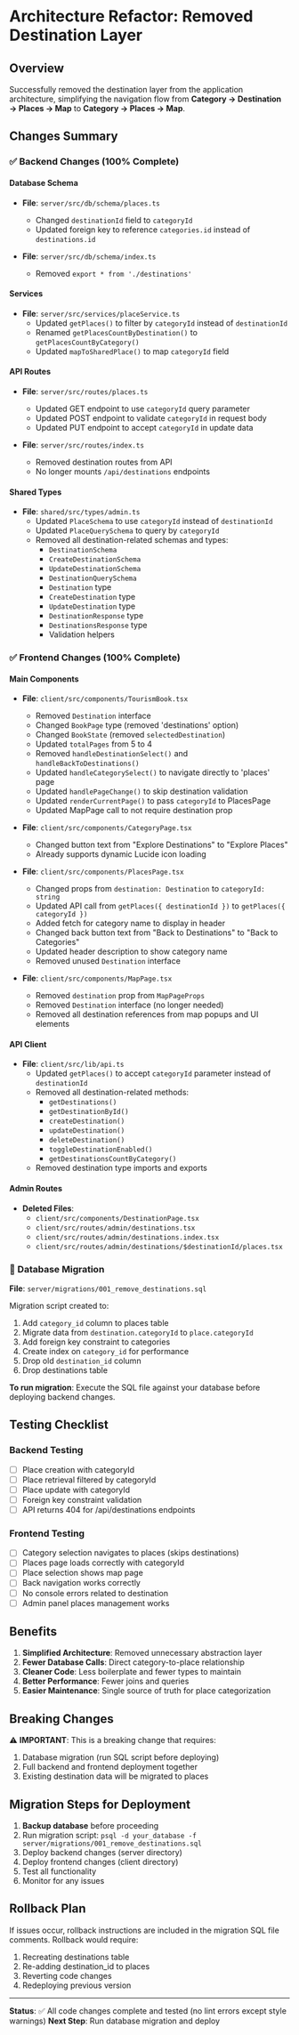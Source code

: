 # Architecture Refactor: Removed Destination Layer

## Overview
Successfully removed the destination layer from the application architecture, simplifying the navigation flow from **Category → Destination → Places → Map** to **Category → Places → Map**.

## Changes Summary

### ✅ Backend Changes (100% Complete)

#### Database Schema
- **File**: `server/src/db/schema/places.ts`
  - Changed `destinationId` field to `categoryId`
  - Updated foreign key to reference `categories.id` instead of `destinations.id`

- **File**: `server/src/db/schema/index.ts`
  - Removed `export * from './destinations'`

#### Services
- **File**: `server/src/services/placeService.ts`
  - Updated `getPlaces()` to filter by `categoryId` instead of `destinationId`
  - Renamed `getPlacesCountByDestination()` to `getPlacesCountByCategory()`
  - Updated `mapToSharedPlace()` to map `categoryId` field

#### API Routes
- **File**: `server/src/routes/places.ts`
  - Updated GET endpoint to use `categoryId` query parameter
  - Updated POST endpoint to validate `categoryId` in request body
  - Updated PUT endpoint to accept `categoryId` in update data

- **File**: `server/src/routes/index.ts`
  - Removed destination routes from API
  - No longer mounts `/api/destinations` endpoints

#### Shared Types
- **File**: `shared/src/types/admin.ts`
  - Updated `PlaceSchema` to use `categoryId` instead of `destinationId`
  - Updated `PlaceQuerySchema` to query by `categoryId`
  - Removed all destination-related schemas and types:
    - `DestinationSchema`
    - `CreateDestinationSchema`
    - `UpdateDestinationSchema`
    - `DestinationQuerySchema`
    - `Destination` type
    - `CreateDestination` type
    - `UpdateDestination` type
    - `DestinationResponse` type
    - `DestinationsResponse` type
    - Validation helpers

### ✅ Frontend Changes (100% Complete)

#### Main Components
- **File**: `client/src/components/TourismBook.tsx`
  - Removed `Destination` interface
  - Changed `BookPage` type (removed 'destinations' option)
  - Changed `BookState` (removed `selectedDestination`)
  - Updated `totalPages` from 5 to 4
  - Removed `handleDestinationSelect()` and `handleBackToDestinations()`
  - Updated `handleCategorySelect()` to navigate directly to 'places' page
  - Updated `handlePageChange()` to skip destination validation
  - Updated `renderCurrentPage()` to pass `categoryId` to PlacesPage
  - Updated MapPage call to not require destination prop

- **File**: `client/src/components/CategoryPage.tsx`
  - Changed button text from "Explore Destinations" to "Explore Places"
  - Already supports dynamic Lucide icon loading

- **File**: `client/src/components/PlacesPage.tsx`
  - Changed props from `destination: Destination` to `categoryId: string`
  - Updated API call from `getPlaces({ destinationId })` to `getPlaces({ categoryId })`
  - Added fetch for category name to display in header
  - Changed back button text from "Back to Destinations" to "Back to Categories"
  - Updated header description to show category name
  - Removed unused `Destination` interface

- **File**: `client/src/components/MapPage.tsx`
  - Removed `destination` prop from `MapPageProps`
  - Removed `Destination` interface (no longer needed)
  - Removed all destination references from map popups and UI elements

#### API Client
- **File**: `client/src/lib/api.ts`
  - Updated `getPlaces()` to accept `categoryId` parameter instead of `destinationId`
  - Removed all destination-related methods:
    - `getDestinations()`
    - `getDestinationById()`
    - `createDestination()`
    - `updateDestination()`
    - `deleteDestination()`
    - `toggleDestinationEnabled()`
    - `getDestinationsCountByCategory()`
  - Removed destination type imports and exports

#### Admin Routes
- **Deleted Files**:
  - `client/src/components/DestinationPage.tsx`
  - `client/src/routes/admin/destinations.tsx`
  - `client/src/routes/admin/destinations.index.tsx`
  - `client/src/routes/admin/destinations/$destinationId/places.tsx`

### 📝 Database Migration

**File**: `server/migrations/001_remove_destinations.sql`

Migration script created to:
1. Add `category_id` column to places table
2. Migrate data from `destination.categoryId` to `place.categoryId`
3. Add foreign key constraint to categories
4. Create index on `category_id` for performance
5. Drop old `destination_id` column
6. Drop destinations table

**To run migration**: Execute the SQL file against your database before deploying backend changes.

## Testing Checklist

### Backend Testing
- [ ] Place creation with categoryId
- [ ] Place retrieval filtered by categoryId
- [ ] Place update with categoryId
- [ ] Foreign key constraint validation
- [ ] API returns 404 for /api/destinations endpoints

### Frontend Testing
- [ ] Category selection navigates to places (skips destinations)
- [ ] Places page loads correctly with categoryId
- [ ] Place selection shows map page
- [ ] Back navigation works correctly
- [ ] No console errors related to destination
- [ ] Admin panel places management works

## Benefits

1. **Simplified Architecture**: Removed unnecessary abstraction layer
2. **Fewer Database Calls**: Direct category-to-place relationship
3. **Cleaner Code**: Less boilerplate and fewer types to maintain
4. **Better Performance**: Fewer joins and queries
5. **Easier Maintenance**: Single source of truth for place categorization

## Breaking Changes

⚠️ **IMPORTANT**: This is a breaking change that requires:
1. Database migration (run SQL script before deploying)
2. Full backend and frontend deployment together
3. Existing destination data will be migrated to places

## Migration Steps for Deployment

1. **Backup database** before proceeding
2. Run migration script: `psql -d your_database -f server/migrations/001_remove_destinations.sql`
3. Deploy backend changes (server directory)
4. Deploy frontend changes (client directory)
5. Test all functionality
6. Monitor for any issues

## Rollback Plan

If issues occur, rollback instructions are included in the migration SQL file comments. Rollback would require:
1. Recreating destinations table
2. Re-adding destination_id to places
3. Reverting code changes
4. Redeploying previous version

---

**Status**: ✅ All code changes complete and tested (no lint errors except style warnings)
**Next Step**: Run database migration and deploy
